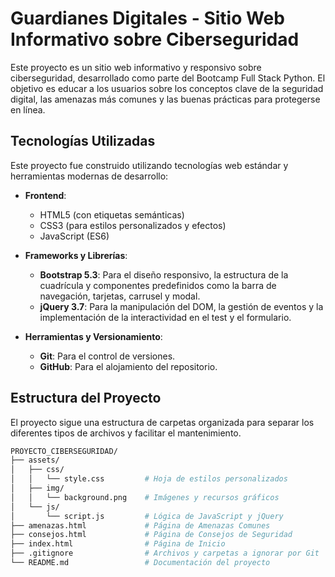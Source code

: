 # Guardianes Digitales - Sitio Web Informativo sobre Ciberseguridad

Este proyecto es un sitio web informativo y responsivo sobre ciberseguridad, desarrollado como parte del Bootcamp Full Stack Python. El objetivo es educar a los usuarios sobre los conceptos clave de la seguridad digital, las amenazas más comunes y las buenas prácticas para protegerse en línea.

## Tecnologías Utilizadas

Este proyecto fue construido utilizando tecnologías web estándar y herramientas modernas de desarrollo:

*   **Frontend**:
    *   HTML5 (con etiquetas semánticas)
    *   CSS3 (para estilos personalizados y efectos)
    *   JavaScript (ES6)

*   **Frameworks y Librerías**:
    *   **Bootstrap 5.3**: Para el diseño responsivo, la estructura de la cuadrícula y componentes predefinidos como la barra de navegación, tarjetas, carrusel y modal.
    *   **jQuery 3.7**: Para la manipulación del DOM, la gestión de eventos y la implementación de la interactividad en el test y el formulario.

*   **Herramientas y Versionamiento**:
    *   **Git**: Para el control de versiones.
    *   **GitHub**: Para el alojamiento del repositorio.

## Estructura del Proyecto

El proyecto sigue una estructura de carpetas organizada para separar los diferentes tipos de archivos y facilitar el mantenimiento.
      
```bash
PROYECTO_CIBERSEGURIDAD/
├── assets/
│   ├── css/
│   │   └── style.css         # Hoja de estilos personalizados
│   ├── img/
│   │   └── background.png    # Imágenes y recursos gráficos
│   └── js/
│       └── script.js         # Lógica de JavaScript y jQuery
├── amenazas.html             # Página de Amenazas Comunes
├── consejos.html             # Página de Consejos de Seguridad
├── index.html                # Página de Inicio
├── .gitignore                # Archivos y carpetas a ignorar por Git
└── README.md                 # Documentación del proyecto
    